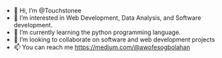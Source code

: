 - 👋 Hi, I’m @Touchstonee
- 👀 I’m interested in Web Development, Data Analysis, and Software development.
- 🌱 I’m currently learning the python programming language.
- 💞️ I’m looking to collaborate on software and web development projects
- 📫 You can reach me https://medium.com/@awofesogbolahan

<!---
Touchstonee/Touchstonee is a ✨ special ✨ repository because its `README.md` (this file) appears on your GitHub profile.
You can click the Preview link to take a look at your changes.
--

